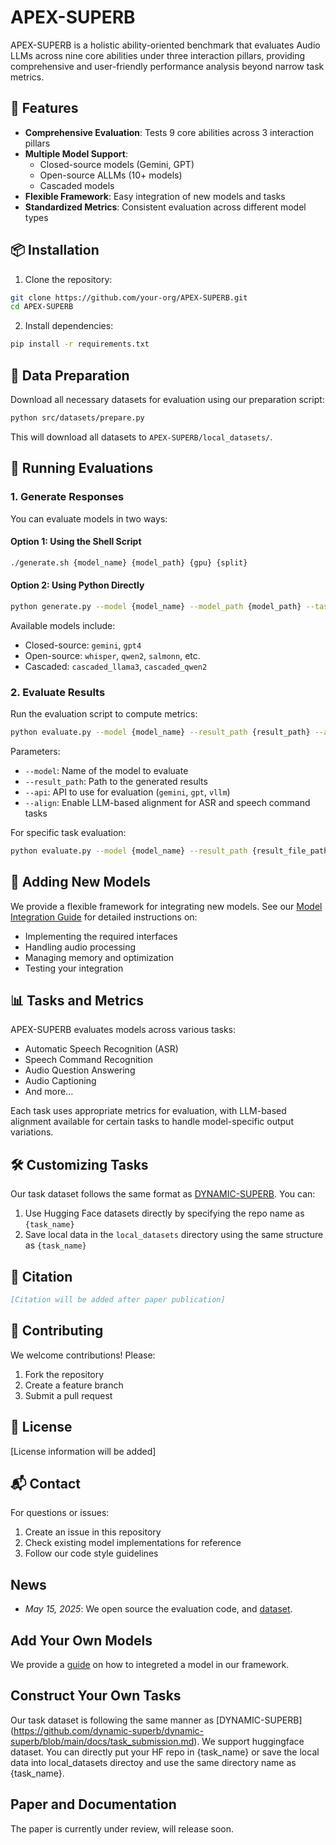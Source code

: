 # APEX-SUPERB

APEX-SUPERB is a holistic ability-oriented benchmark that evaluates Audio LLMs across nine core abilities under three interaction pillars, providing comprehensive and user-friendly performance analysis beyond narrow task metrics.

## 🌟 Features

- **Comprehensive Evaluation**: Tests 9 core abilities across 3 interaction pillars
- **Multiple Model Support**: 
  - Closed-source models (Gemini, GPT)
  - Open-source ALLMs (10+ models)
  - Cascaded models
- **Flexible Framework**: Easy integration of new models and tasks
- **Standardized Metrics**: Consistent evaluation across different model types

## 📦 Installation

1. Clone the repository:
```bash
git clone https://github.com/your-org/APEX-SUPERB.git
cd APEX-SUPERB
```

2. Install dependencies:
```bash
pip install -r requirements.txt
```

## 🔧 Data Preparation

Download all necessary datasets for evaluation using our preparation script:

```bash
python src/datasets/prepare.py
```

This will download all datasets to `APEX-SUPERB/local_datasets/`.

## 🚀 Running Evaluations

### 1. Generate Responses

You can evaluate models in two ways:

#### Option 1: Using the Shell Script
```bash
./generate.sh {model_name} {model_path} {gpu} {split}
```

#### Option 2: Using Python Directly
```bash
python generate.py --model {model_name} --model_path {model_path} --task {task_name}
```

Available models include:
- Closed-source: `gemini`, `gpt4`
- Open-source: `whisper`, `qwen2`, `salmonn`, etc.
- Cascaded: `cascaded_llama3`, `cascaded_qwen2`

### 2. Evaluate Results

Run the evaluation script to compute metrics:

```bash
python evaluate.py --model {model_name} --result_path {result_path} --api {api} --align
```

Parameters:
- `--model`: Name of the model to evaluate
- `--result_path`: Path to the generated results
- `--api`: API to use for evaluation (`gemini`, `gpt`, `vllm`)
- `--align`: Enable LLM-based alignment for ASR and speech command tasks

For specific task evaluation:
```bash
python evaluate.py --model {model_name} --result_path {result_file_path} --task {task_name}
```

## 🔄 Adding New Models

We provide a flexible framework for integrating new models. See our [Model Integration Guide](src/models/README.md) for detailed instructions on:
- Implementing the required interfaces
- Handling audio processing
- Managing memory and optimization
- Testing your integration

## 📊 Tasks and Metrics

APEX-SUPERB evaluates models across various tasks:
- Automatic Speech Recognition (ASR)
- Speech Command Recognition
- Audio Question Answering
- Audio Captioning
- And more...

Each task uses appropriate metrics for evaluation, with LLM-based alignment available for certain tasks to handle model-specific output variations.

## 🛠️ Customizing Tasks

Our task dataset follows the same format as [DYNAMIC-SUPERB](https://github.com/dynamic-superb/dynamic-superb/blob/main/docs/task_submission.md). You can:
1. Use Hugging Face datasets directly by specifying the repo name as `{task_name}`
2. Save local data in the `local_datasets` directory using the same structure as `{task_name}`

## 📝 Citation

```bibtex
[Citation will be added after paper publication]
```

## 🤝 Contributing

We welcome contributions! Please:
1. Fork the repository
2. Create a feature branch
3. Submit a pull request

## 📄 License

[License information will be added]

## 📬 Contact

For questions or issues:
1. Create an issue in this repository
2. Check existing model implementations for reference
3. Follow our code style guidelines

## News
- *May 15, 2025*: We open source the evaluation code, and [dataset](https://huggingface.co/APEX-SUPERB).

## Add Your Own Models
We provide a [guide](src/models/README.md) on how to integreted a model in our framework. 

## Construct Your Own Tasks
Our task dataset is following the same manner as [DYNAMIC-SUPERB] (https://github.com/dynamic-superb/dynamic-superb/blob/main/docs/task_submission.md). We support huggingface dataset. You can directly put your HF repo in {task_name} or save the local data into local_datasets directoy and use the same directory name as {task_name}.

## Paper and Documentation
The paper is currently under review, will release soon.